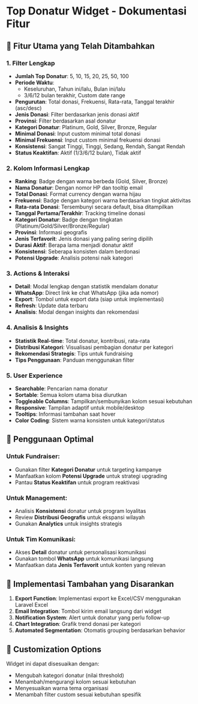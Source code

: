 # Top Donatur Widget - Dokumentasi Fitur

## 🎯 Fitur Utama yang Telah Ditambahkan

### 1. **Filter Lengkap**
- **Jumlah Top Donatur**: 5, 10, 15, 20, 25, 50, 100
- **Periode Waktu**: 
  - Keseluruhan, Tahun ini/lalu, Bulan ini/lalu
  - 3/6/12 bulan terakhir, Custom date range
- **Pengurutan**: Total donasi, Frekuensi, Rata-rata, Tanggal terakhir (asc/desc)
- **Jenis Donasi**: Filter berdasarkan jenis donasi aktif
- **Provinsi**: Filter berdasarkan asal donatur
- **Kategori Donatur**: Platinum, Gold, Silver, Bronze, Regular
- **Minimal Donasi**: Input custom minimal total donasi
- **Minimal Frekuensi**: Input custom minimal frekuensi donasi
- **Konsistensi**: Sangat Tinggi, Tinggi, Sedang, Rendah, Sangat Rendah
- **Status Keaktifan**: Aktif (1/3/6/12 bulan), Tidak aktif

### 2. **Kolom Informasi Lengkap**
- **Ranking**: Badge dengan warna berbeda (Gold, Silver, Bronze)
- **Nama Donatur**: Dengan nomor HP dan tooltip email
- **Total Donasi**: Format currency dengan warna hijau
- **Frekuensi**: Badge dengan kategori warna berdasarkan tingkat aktivitas
- **Rata-rata Donasi**: Tersembunyi secara default, bisa ditampilkan
- **Tanggal Pertama/Terakhir**: Tracking timeline donasi
- **Kategori Donatur**: Badge dengan tingkatan (Platinum/Gold/Silver/Bronze/Regular)
- **Provinsi**: Informasi geografis
- **Jenis Terfavorit**: Jenis donasi yang paling sering dipilih
- **Durasi Aktif**: Berapa lama menjadi donatur aktif
- **Konsistensi**: Seberapa konsisten dalam berdonasi
- **Potensi Upgrade**: Analisis potensi naik kategori

### 3. **Actions & Interaksi**
- **Detail**: Modal lengkap dengan statistik mendalam donatur
- **WhatsApp**: Direct link ke chat WhatsApp (jika ada nomor)
- **Export**: Tombol untuk export data (siap untuk implementasi)
- **Refresh**: Update data terbaru
- **Analisis**: Modal dengan insights dan rekomendasi

### 4. **Analisis & Insights**
- **Statistik Real-time**: Total donatur, kontribusi, rata-rata
- **Distribusi Kategori**: Visualisasi pembagian donatur per kategori
- **Rekomendasi Strategis**: Tips untuk fundraising
- **Tips Penggunaan**: Panduan menggunakan filter

### 5. **User Experience**
- **Searchable**: Pencarian nama donatur
- **Sortable**: Semua kolom utama bisa diurutkan
- **Toggleable Columns**: Tampilkan/sembunyikan kolom sesuai kebutuhan
- **Responsive**: Tampilan adaptif untuk mobile/desktop
- **Tooltips**: Informasi tambahan saat hover
- **Color Coding**: Sistem warna konsisten untuk kategori/status

## 🔧 Penggunaan Optimal

### Untuk Fundraiser:
- Gunakan filter **Kategori Donatur** untuk targeting kampanye
- Manfaatkan kolom **Potensi Upgrade** untuk strategi upgrading
- Pantau **Status Keaktifan** untuk program reaktivasi

### Untuk Management:
- Analisis **Konsistensi** donatur untuk program loyalitas
- Review **Distribusi Geografis** untuk ekspansi wilayah
- Gunakan **Analytics** untuk insights strategis

### Untuk Tim Komunikasi:
- Akses **Detail** donatur untuk personalisasi komunikasi
- Gunakan tombol **WhatsApp** untuk komunikasi langsung
- Manfaatkan data **Jenis Terfavorit** untuk konten yang relevan

## 🚀 Implementasi Tambahan yang Disarankan

1. **Export Function**: Implementasi export ke Excel/CSV menggunakan Laravel Excel
2. **Email Integration**: Tombol kirim email langsung dari widget
3. **Notification System**: Alert untuk donatur yang perlu follow-up
4. **Chart Integration**: Grafik trend donasi per kategori
5. **Automated Segmentation**: Otomatis grouping berdasarkan behavior

## 🎨 Customization Options

Widget ini dapat disesuaikan dengan:
- Mengubah kategori donatur (nilai threshold)
- Menambah/mengurangi kolom sesuai kebutuhan
- Menyesuaikan warna tema organisasi
- Menambah filter custom sesuai kebutuhan spesifik
